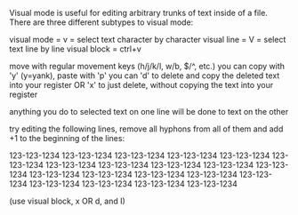 Visual mode is useful for editing arbitrary trunks of text inside of a file.
There are three different subtypes to visual mode:

visual mode = v = select text character by character
visual line = V = select text line by line
visual block = ctrl+v

move with regular movement keys (h/j/k/l, w/b, $/^, etc.)
you can copy with 'y' (y=yank), paste with 'p'
you can 'd' to delete and copy the deleted text into your register 
OR 
'x' to just delete, without copying the text into your register

anything you do to selected text on one line will be done to text on the other

try editing the following lines,
remove all hyphons from all of them and add +1 to the beginning of the lines:

123-123-1234
123-123-1234
123-123-1234
123-123-1234
123-123-1234
123-123-1234
123-123-1234
123-123-1234
123-123-1234
123-123-1234
123-123-1234
123-123-1234
123-123-1234
123-123-1234
123-123-1234
123-123-1234
123-123-1234
123-123-1234
123-123-1234
123-123-1234

(use visual block, x OR d, and I)
